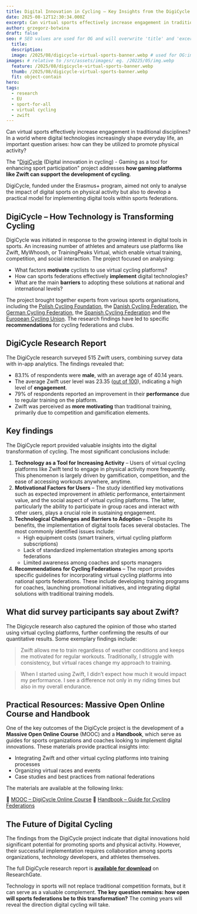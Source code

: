 ```yaml
---
title: Digital Innovation in Cycling – Key Insights from the DigiCycle Research Report
date: 2025-08-12T12:30:34.000Z
excerpt: Can virtual sports effectively increase engagement in traditional disciplines? 
author: grzegorz-botwina
draft: false
seo: # SEO values are used for OG and will overwrite 'title' and 'excerpt' above
  title:
  description:
  image: /2025/08/digicycle-virtual-sports-banner.webp # used for OG:image and Twitter:image. Overrides default set in _data/meta.siteImage
images: # relative to /src/assets/images/ eg. /20225/05/img.webp
  feature: /2025/08/digicycle-virtual-sports-banner.webp
  thumb: /2025/08/digicycle-virtual-sports-banner.webp
  fit: object-contain
hero:
tags:
  - research
  - EU
  - sport-for-all
  - virtual cycling
  - zwift
---
```

Can virtual sports effectively increase engagement in traditional disciplines? In a world where digital technologies increasingly shape everyday life, an important question arises: how can they be utilized to promote physical activity?

The "[DigiCycle](http://dx.doi.org/10.13140/RG.2.2.20349.17127/1) (Digital innovation in cycling) - Gaming as a tool for enhancing sport participation" project addresses **how gaming platforms like Zwift can support the development of cycling**.

DigiCycle, funded under the Erasmus+ program, aimed not only to analyse the impact of digital sports on physical activity but also to develop a practical model for implementing digital tools within sports federations.

## DigiCycle – How Technology is Transforming Cycling
DigiCycle was initiated in response to the growing interest in digital tools in sports. An increasing number of athletes and amateurs use platforms like Zwift, MyWhoosh, or TrainingPeaks Virtual, which enable virtual training, competition, and social interaction. The project focused on analysing:

*   What factors **motivate** cyclists to use virtual cycling platforms?
*   How can sports federations effectively **implement** digital technologies?
*   What are the main **barriers** to adopting these solutions at national and international levels?

The project brought together experts from various sports organisations, including the [Polish Cycling Foundation](https://www.fundacjakolarska.pl/), the [Danish Cycling Federation](https://www.cyklingdanmark.dk/), the [German Cycling Federation,](https://www.bdr-medienservice.de/) the [Spanish Cycling Federation](https://rfec.com/index.php/es/smartweb/seccion/seccion/rfec/home) and the [European Cycling Union](https://www.uec.ch/). The research findings have led to specific **recommendations** for cycling federations and clubs.


## DigiCycle Research Report

The DigiCycle research surveyed 515 Zwift users, combining survey data with in-app analytics. The findings revealed that:

*   83.1% of respondents were **male**, with an average age of 40.14 years.
*   The average Zwift user level was 23.35 ([out of 100](https://zwiftinsider.com/points-levels-unlocks/)), indicating a high level of **engagement**.
*   79% of respondents reported an improvement in their **performance** due to regular training on the platform.
*   Zwift was perceived as **more motivating** than traditional training, primarily due to competition and gamification elements.


## Key findings

The DigiCycle report provided valuable insights into the digital transformation of cycling. The most significant conclusions include:

1.  **Technology as a Tool for Increasing Activity** – Users of virtual cycling platforms like Zwift tend to engage in physical activity more frequently. This phenomenon is largely driven by gamification, competition, and the ease of accessing workouts anywhere, anytime.
2.  **Motivational Factors for Users** – The study identified key motivations such as expected improvement in athletic performance, entertainment value, and the social aspect of virtual cycling platforms. The latter, particularly the ability to participate in group races and interact with other users, plays a crucial role in sustaining engagement.
3.  **Technological Challenges and Barriers to Adoption** – Despite its benefits, the implementation of digital tools faces several obstacles. The most commonly identified issues include:
    * High equipment costs (smart trainers, virtual cycling platform subscriptions)
    * Lack of standardized implementation strategies among sports federations
    * Limited awareness among coaches and sports managers
4.  **Recommendations for Cycling Federations** – The report provides specific guidelines for incorporating virtual cycling platforms into national sports federations. These include developing training programs for coaches, launching promotional initiatives, and integrating digital solutions with traditional training models.

## What did survey participants say about Zwift?

The Digicycle research also captured the opinion of those who started using virtual cycling platforms, further confirming the results of our quantitative results. Some exemplary findings include:

> Zwift allows me to train regardless of weather conditions and keeps me motivated for regular workouts. Traditionally, I struggle with consistency, but virtual races change my approach to training.

> When I started using Zwift, I didn’t expect how much it would impact my performance. I see a difference not only in my riding times but also in my overall endurance.

## Practical Resources: Massive Open Online Course and Handbook

One of the key outcomes of the DigiCycle project is the development of a **Massive Open Online Course** (MOOC) and a **Handbook**, which serve as guides for sports organizations and coaches looking to implement digital innovations. These materials provide practical insights into:

*   Integrating Zwift and other virtual cycling platforms into training processes
*   Organizing virtual races and events
*   Case studies and best practices from national federations

The materials are available at the following links:

:link:  [MOOC – DigiCycle Online Course](https://sportacademy.com/product/digicycle/)
:book:  [Handbook – Guide for Cycling Federations](https://www.uec.ch/resources/2025%20Events/digicycle/DigiCycle%20Handbook%20final.pdf)

## The Future of Digital Cycling

The findings from the DigiCycle project indicate that digital innovations hold significant potential for promoting sports and physical activity. However, their successful implementation requires collaboration among sports organizations, technology developers, and athletes themselves.

The full DigiCycle research report is [**available for download**](http://dx.doi.org/10.13140/RG.2.2.20349.17127/1) on ResearchGate.

Technology in sports will not replace traditional competition formats, but it can serve as a valuable complement. **The key question remains: how open will sports federations be to this transformation?** The coming years will reveal the direction digital cycling will take.